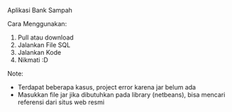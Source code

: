 Aplikasi Bank Sampah

Cara Menggunakan:
1. Pull atau download
2. Jalankan File SQL
3. Jalankan Kode
4. Nikmati :D

Note:
- Terdapat beberapa kasus, project error karena jar belum ada
- Masukkan file jar jika dibutuhkan pada library (netbeans), bisa mencari referensi dari situs web resmi
